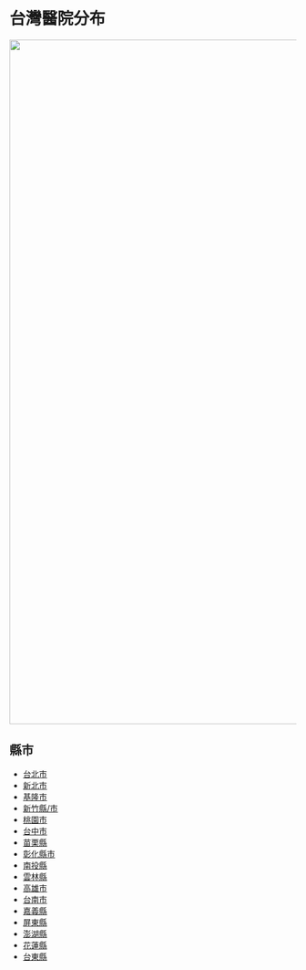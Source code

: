 <head>
  <link rel="stylesheet"
  href="styles.css">
</head>

<body>
  <div>
    <h1>台灣醫院分布</h1>
    <div2>
      <img src="https://www.cmmedia.com.tw/file/4741/1490183353_2_main_88888.jpg" alt="" width="2400" height="1200">
      <h2>縣市</h2>
      <ul>
        <li><a href="台北市.png">台北市</a></li>
        <LI><a href="新北市.png">新北市</a></LI>
        <li><a href="基隆市.png">基隆市</a></li>
        <LI><a href="新竹縣市.png">新竹縣/市</a></LI>
        <li><a href="桃園市.png">桃園市</a></li>
        <LI><a href="台中市.png">台中市</a></LI>
        <li><a href="苗栗市.png">苗栗縣</a></li>
        <LI><a href="彰化縣市.PNG">彰化縣市</a></li></LI>
        <li><a href="南投縣.PNG">南投縣</a></li></LI>
        <LI><a href="雲林縣.PNG">雲林縣</a></li></LI>
        <li><a href="高雄市.png">高雄市</a></li></LI>
        <LI><a href="台南市.png">台南市</a></li></LI>
        <LI><a href="嘉義縣.png">嘉義縣</a></li></LI>
        <LI><a href="屏東縣.png">屏東縣</a></LI>
        <LI><a href="澎湖縣.png">澎湖縣</a></LI>
        <LI><a href="花蓮縣.png">花蓮縣</a></LI>
        <LI><a href="台東縣.png">台東縣</a></LI>
      </ul>
    </div2>
  </div>
</body>

